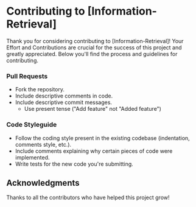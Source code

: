 # Contributing to [Information-Retrieval]

Thank you for considering contributing to [Information-Retrieval]! Your Effort and Contributions are crucial for the success of this project and greatly appreciated. Below you'll find the process and guidelines for contributing.

### Pull Requests
- Fork the repository.
- Include descriptive comments in code.
- Include descriptive commit messages.
  - Use present tense ("Add feature" not "Added feature")

### Code Styleguide
- Follow the coding style present in the existing codebase (indentation, comments style, etc.).
- Include comments explaining why certain pieces of code were implemented.
- Write tests for the new code you're submitting.

## Acknowledgments
Thanks to all the contributors who have helped this project grow!
